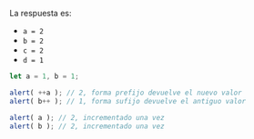 
La respuesta es:

- `a = 2`
- `b = 2`
- `c = 2`
- `d = 1`

```js run no-beautify
let a = 1, b = 1;

alert( ++a ); // 2, forma prefijo devuelve el nuevo valor
alert( b++ ); // 1, forma sufijo devuelve el antiguo valor

alert( a ); // 2, incrementado una vez
alert( b ); // 2, incrementado una vez
```
